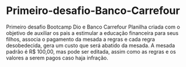 # Primeiro-desafio-Banco-Carrefour
Primeiro desafio Bootcamp Dio e Banco Carrefour Planilha criada com o objetivo de auxiliar os pais a estimular a educação financeira para seus filhos, associa o pagamento da mesada a regras e cada regra desobedecida, gera um custo que será abatido da mesada. A mesada padrão é R$ 100,00, mas pode ser editada, assim como as regras e os valores a serem pagos caso haja infração.
